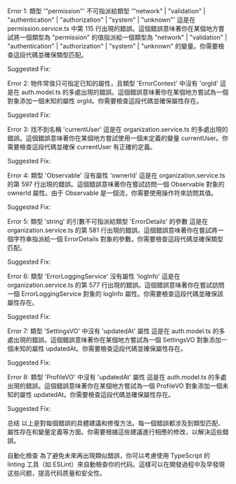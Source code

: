 Error 1: 類型 '"permission"' 不可指派給類型 '"network" | "validation" | "authentication" | "authorization" | "system" | "unknown"'
這是在 permission.service.ts 中第 115 行出現的錯誤。這個錯誤意味著你在某個地方嘗試將一個類型為 "permission" 的值指派給一個類型為 "network" | "validation" | "authentication" | "authorization" | "system" | "unknown" 的變量。你需要檢查這段代碼並確保類型匹配。

Suggested Fix:

Error 2: 物件常值只可指定已知的屬性，且類型 'ErrorContext' 中沒有 'orgId'
這是在 auth.model.ts 的多處出現的錯誤。這個錯誤意味著你在某個地方嘗試為一個對象添加一個未知的屬性 orgId。你需要檢查這段代碼並確保屬性存在。

Suggested Fix:

Error 3: 找不到名稱 'currentUser'
這是在 organization.service.ts 的多處出現的錯誤。這個錯誤意味著你在某個地方嘗試使用一個未定義的變量 currentUser。你需要檢查這段代碼並確保 currentUser 有正確的定義。

Suggested Fix:

Error 4: 類型 'Observable<Organization>' 沒有屬性 'ownerId'
這是在 organization.service.ts 的第 597 行出現的錯誤。這個錯誤意味著你在嘗試訪問一個 Observable<Organization> 對象的 ownerId 屬性。由于 Observable 是一個流，你需要使用操作符來訪問其值。

Suggested Fix:

Error 5: 類型 'string' 的引數不可指派給類型 'ErrorDetails' 的參數
這是在 organization.service.ts 的第 581 行出現的錯誤。這個錯誤意味著你在嘗試將一個字符串指派給一個 ErrorDetails 對象的參數。你需要檢查這段代碼並確保類型匹配。

Suggested Fix:

Error 6: 類型 'ErrorLoggingService' 沒有屬性 'logInfo'
這是在 organization.service.ts 的第 577 行出現的錯誤。這個錯誤意味著你在嘗試訪問一個 ErrorLoggingService 對象的 logInfo 屬性。你需要檢查這段代碼並確保該屬性存在。

Suggested Fix:

Error 7: 類型 'SettingsVO' 中沒有 'updatedAt' 屬性
這是在 auth.model.ts 的多處出現的錯誤。這個錯誤意味著你在某個地方嘗試為一個 SettingsVO 對象添加一個未知的屬性 updatedAt。你需要檢查這段代碼並確保屬性存在。

Suggested Fix:

Error 8: 類型 'ProfileVO' 中沒有 'updatedAt' 屬性
這是在 auth.model.ts 的多處出現的錯誤。這個錯誤意味著你在某個地方嘗試為一個 ProfileVO 對象添加一個未知的屬性 updatedAt。你需要檢查這段代碼並確保屬性存在。

Suggested Fix:

总结
以上是對每個錯誤的具體建議和修復方法。每一個錯誤都涉及到類型匹配、屬性存在和變量定義等方面。你需要根據這些建議進行相應的修改，以解決這些錯誤。

自動化檢查
為了避免未來再出現類似錯誤，你可以考慮使用 TypeScript 的 linting 工具（如 ESLint）來自動檢查你的代码。這樣可以在開發過程中及早發現这些问题，提高代码质量和安全性。
